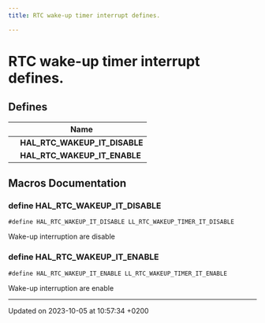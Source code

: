 ```yaml
---
title: RTC wake-up timer interrupt defines.

---
```


# RTC wake-up timer interrupt defines.



## Defines

|                | Name           |
| -------------- | -------------- |
|  | **HAL_RTC_WAKEUP_IT_DISABLE**  |
|  | **HAL_RTC_WAKEUP_IT_ENABLE**  |




## Macros Documentation

### define HAL_RTC_WAKEUP_IT_DISABLE

```
#define HAL_RTC_WAKEUP_IT_DISABLE LL_RTC_WAKEUP_TIMER_IT_DISABLE
```


Wake-up interruption are disable


### define HAL_RTC_WAKEUP_IT_ENABLE

```
#define HAL_RTC_WAKEUP_IT_ENABLE LL_RTC_WAKEUP_TIMER_IT_ENABLE
```


Wake-up interruption are enable




-------------------------------

Updated on 2023-10-05 at 10:57:34 +0200